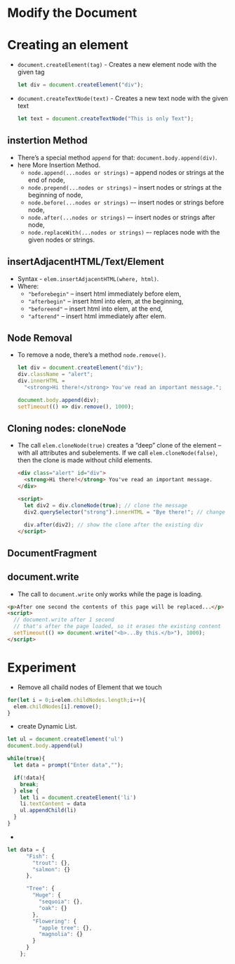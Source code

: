 # Modify the Document

# Creating an element

- `document.createElement(tag)` - Creates a new element node with the given tag

  ```js
  let div = document.createElement("div");
  ```

- `document.createTextNode(text)` - Creates a new text node with the given text

  ```js
  let text = document.createTextNode("This is only Text");
  ```

## instertion Method

- There’s a special method `append` for that: `document.body.append(div)`.
- here More Insertion Method.
  - `node.append(...nodes or strings)` – append nodes or strings at the end of node,
  - `node.prepend(...nodes or strings)` – insert nodes or strings at the beginning of node,
  - `node.before(...nodes or strings)` –- insert nodes or strings before node,
  - `node.after(...nodes or strings)` –- insert nodes or strings after node,
  - `node.replaceWith(...nodes or strings)` –- replaces node with the given nodes or strings.

## insertAdjacentHTML/Text/Element

- Syntax - `elem.insertAdjacentHTML(where, html)`.
- Where:
  - `"beforebegin"` – insert html immediately before elem,
  - `"afterbegin"` – insert html into elem, at the beginning,
  - `"beforeend"` – insert html into elem, at the end,
  - `"afterend"` – insert html immediately after elem.

## Node Removal

- To remove a node, there’s a method `node.remove()`.

  ```js
  let div = document.createElement("div");
  div.className = "alert";
  div.innerHTML =
    "<strong>Hi there!</strong> You've read an important message.";

  document.body.append(div);
  setTimeout(() => div.remove(), 1000);
  ```

## Cloning nodes: cloneNode

- The call `elem.cloneNode(true)` creates a “deep” clone of the element – with all attributes and subelements. If we call `elem.cloneNode(false)`, then the clone is made without child elements.

  ```html
  <div class="alert" id="div">
    <strong>Hi there!</strong> You've read an important message.
  </div>

  <script>
    let div2 = div.cloneNode(true); // clone the message
    div2.querySelector("strong").innerHTML = "Bye there!"; // change the clone

    div.after(div2); // show the clone after the existing div
  </script>
  ```

## DocumentFragment

## document.write

- The call to `document.write` only works while the page is loading.

```html
<p>After one second the contents of this page will be replaced...</p>
<script>
  // document.write after 1 second
  // that's after the page loaded, so it erases the existing content
  setTimeout(() => document.write("<b>...By this.</b>"), 1000);
</script>
```

# Experiment
- Remove all chaild nodes of Element that we touch
```js
for(let i = 0;i<elem.childNodes.length;i++){
  elem.childNodes[i].remove();
}
```

- create Dynamic List.
```js
let ul = document.createElement('ul')
document.body.append(ul)

while(true){
  let data = prompt("Enter data","");

  if(!data){
    break;
  } else {
    let li = document.createElement('li')
    li.textContent = data
    ul.appendChild(li)
  }
}
```

- 
```js
let data = {
      "Fish": {
        "trout": {},
        "salmon": {}
      },

      "Tree": {
        "Huge": {
          "sequoia": {},
          "oak": {}
        },
        "Flowering": {
          "apple tree": {},
          "magnolia": {}
        }
      }
    };

```